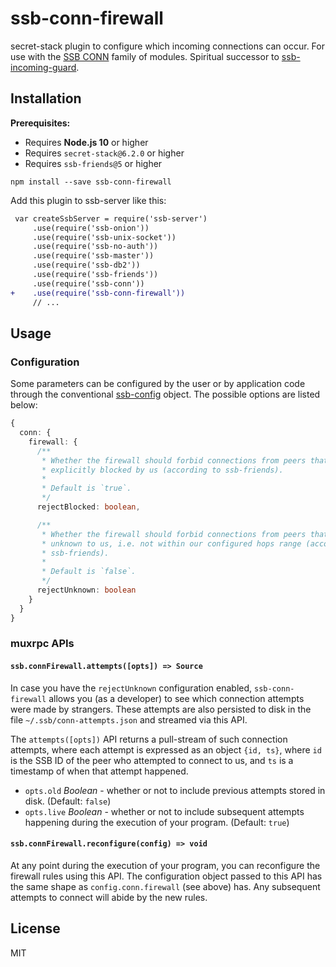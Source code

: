 # ssb-conn-firewall

secret-stack plugin to configure which incoming connections can occur. For use with the [SSB CONN](https://github.com/staltz/ssb-conn) family of modules. Spiritual successor to [ssb-incoming-guard](https://github.com/ssbc/ssb-incoming-guard).

## Installation

**Prerequisites:**

- Requires **Node.js 10** or higher
- Requires `secret-stack@6.2.0` or higher
- Requires `ssb-friends@5` or higher

```
npm install --save ssb-conn-firewall
```

Add this plugin to ssb-server like this:

```diff
 var createSsbServer = require('ssb-server')
     .use(require('ssb-onion'))
     .use(require('ssb-unix-socket'))
     .use(require('ssb-no-auth'))
     .use(require('ssb-master'))
     .use(require('ssb-db2'))
     .use(require('ssb-friends'))
     .use(require('ssb-conn'))
+    .use(require('ssb-conn-firewall'))
     // ...
```

## Usage

### Configuration

Some parameters can be configured by the user or by application code through the conventional [ssb-config](https://github.com/ssbc/ssb-config) object. The possible options are listed below:

```typescript
{
  conn: {
    firewall: {
      /**
       * Whether the firewall should forbid connections from peers that are
       * explicitly blocked by us (according to ssb-friends).
       *
       * Default is `true`.
       */
      rejectBlocked: boolean,

      /**
       * Whether the firewall should forbid connections from peers that are
       * unknown to us, i.e. not within our configured hops range (according to
       * ssb-friends).
       *
       * Default is `false`.
       */
      rejectUnknown: boolean
    }
  }
}
```

### muxrpc APIs

#### `ssb.connFirewall.attempts([opts]) => Source`

In case you have the `rejectUnknown` configuration enabled, `ssb-conn-firewall` allows you (as a developer) to see which connection attempts were made by strangers. These attempts are also persisted to disk in the file `~/.ssb/conn-attempts.json` and streamed via this API.

The `attempts([opts])` API returns a pull-stream of such connection attempts, where each attempt is expressed as an object `{id, ts}`, where `id` is the SSB ID of the peer who attempted to connect to us, and `ts` is a timestamp of when that attempt happened.

- `opts.old` _Boolean_ - whether or not to include previous attempts stored in disk. (Default: `false`)
- `opts.live` _Boolean_ - whether or not to include subsequent attempts happening during the execution of your program. (Default: `true`)

#### `ssb.connFirewall.reconfigure(config) => void`

At any point during the execution of your program, you can reconfigure the firewall rules using this API. The configuration object passed to this API has the same shape as `config.conn.firewall` (see above) has. Any subsequent attempts to connect will abide by the new rules.

## License

MIT
